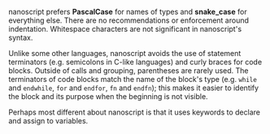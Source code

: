 nanoscript prefers **PascalCase** for names of types and **snake_case** for everything else. There are no recommendations or enforcement around indentation. Whitespace characters are not significant in nanoscript's syntax.

Unlike some other languages, nanoscript avoids the use of statement terminators (e.g. semicolons in C-like languages) and curly braces for code blocks. Outside of calls and grouping, parentheses are rarely used. The terminators of code blocks match the name of the block's type (e.g. `while` and `endwhile`, `for` and `endfor`, `fn` and `endfn`); this makes it easier to identify the block and its purpose when the beginning is not visible.

Perhaps most different about nanoscript is that it uses keywords to declare and assign to variables.
